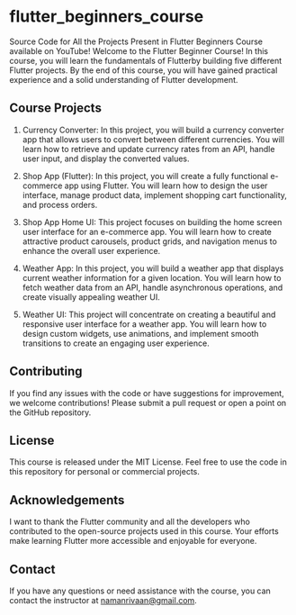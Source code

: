 # flutter_beginners_course
Source Code for All the Projects Present in Flutter Beginners Course available on YouTube!
Welcome to the Flutter Beginner Course! In this course, you will learn the fundamentals of Flutterby building five different Flutter projects. By the end of this course, you will have gained practical experience and a solid understanding of Flutter development.
## Course Projects
1. Currency Converter: In this project, you will build a currency converter app that allows users to convert between different currencies. You will learn how to retrieve and update currency rates from an API, handle user input, and display the converted values.

2. Shop App (Flutter): In this project, you will create a fully functional e-commerce app using Flutter. You will learn how to design the user interface, manage product data, implement shopping cart functionality, and process orders.

3. Shop App Home UI: This project focuses on building the home screen user interface for an e-commerce app. You will learn how to create attractive product carousels, product grids, and navigation menus to enhance the overall user experience.

4. Weather App: In this project, you will build a weather app that displays current weather information for a given location. You will learn how to fetch weather data from an API, handle asynchronous operations, and create visually appealing weather UI.

5. Weather UI: This project will concentrate on creating a beautiful and responsive user interface for a weather app. You will learn how to design custom widgets, use animations, and implement smooth transitions to create an engaging user experience.

## Contributing
If you find any issues with the code or have suggestions for improvement, we welcome contributions! Please submit a pull request or open a point on the GitHub repository.
## License
This course is released under the MIT License. Feel free to use the code in this repository for personal or commercial projects.

## Acknowledgements
I want to thank the Flutter community and all the developers who contributed to the open-source projects used in this course. Your efforts make learning Flutter more accessible and enjoyable for everyone.

## Contact
If you have any questions or need assistance with the course, you can contact the instructor at namanrivaan@gmail.com.
